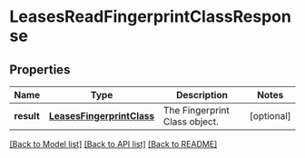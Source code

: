 # LeasesReadFingerprintClassResponse

## Properties
Name | Type | Description | Notes
------------ | ------------- | ------------- | -------------
**result** | [**LeasesFingerprintClass**](LeasesFingerprintClass.md) | The Fingerprint Class object. | [optional] 

[[Back to Model list]](../README.md#documentation-for-models) [[Back to API list]](../README.md#documentation-for-api-endpoints) [[Back to README]](../README.md)


